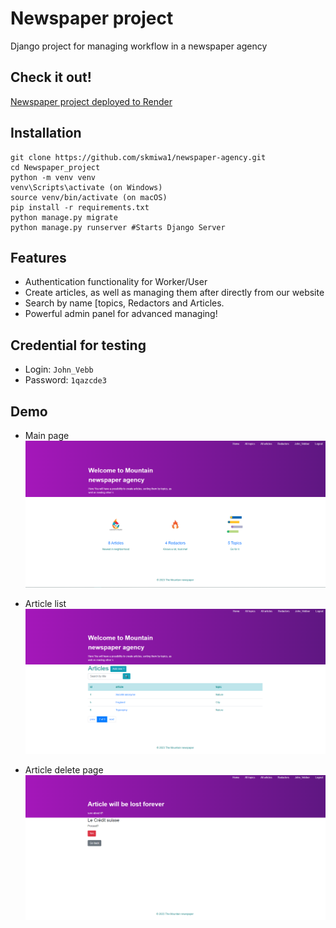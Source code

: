 # Newspaper project

Django project for managing workflow in a newspaper agency

## Check it out!
[Newspaper project deployed to Render](https://newspaper-agence.onrender.com/)

## Installation

```shell
git clone https://github.com/skmiwa1/newspaper-agency.git
cd Newspaper_project
python -m venv venv
venv\Scripts\activate (on Windows)
source venv/bin/activate (on macOS)
pip install -r requirements.txt
python manage.py migrate
python manage.py runserver #Starts Django Server
```

## Features

* Authentication functionality for Worker/User
* Create articles, as well as managing them after directly from our website
* Search by name [topics, Redactors and Articles.
* Powerful admin panel for advanced managing!

## Credential for testing
  - Login: `John_Vebb`
  - Password: `1qazcde3`

## Demo
* Main page
![Website interface](readme_pics/home_page.png)

* Article list
![Article list page](readme_pics/article_list_page.png)

* Article delete page
![delete page](readme_pics/delete_article_page.png)
